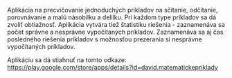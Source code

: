 Aplikácia na precvičovanie jednoduchých prikladov na sčítanie, odčítanie, porovnávanie a malú násobilku a delilku.
Pri každom type príkladov sa dá zvoliť obtiažnosť.
Aplikácia vytvára tiež štatistiku riešenia - zaznamenáva sa počet správne a nesprávne vypočítaných príkladov.
Zaznamenáva sa aj čas posledného riešenia príkladov s možnosťou prezerania si nesprávne vypočítaných príkladov.

Aplikáciu sa dá stiahnuť na tomto odkaze: https://play.google.com/store/apps/details?id=david.matematickepriklady
